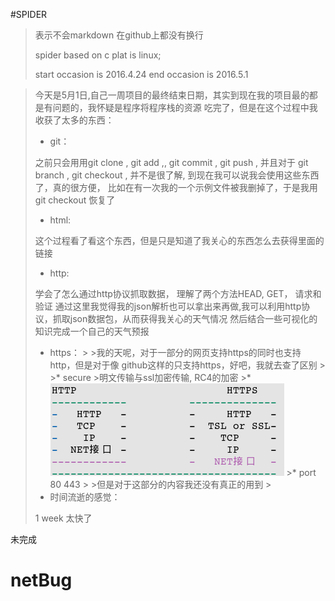 #SPIDER
>表示不会markdown 在github上都没有换行
>
>spider based on c
>plat is linux;
>
>start occasion is 2016.4.24
>end occasion is 2016.5.1

>今天是5月1日,自己一周项目的最终结束日期，其实到现在我的项目最的都是有问题的，我怀疑是程序将程序栈的资源
>吃完了，但是在这个过程中我收获了太多的东西：
>
>
>* git：
>
>之前只会用用git clone   ,  git add ,,  git commit  ,  git push   ,  并且对于 git branch , git checkout , 并不是很了解,
>到现在我可以说我会使用这些东西了，真的很方便， 比如在有一次我的一个示例文件被我删掉了，于是我用git checkout 恢复了
>
>* html:
>
>这个过程看了看这个东西，但是只是知道了我关心的东西怎么去获得里面的链接
>
>* http:
>
>学会了怎么通过http协议抓取数据， 理解了两个方法HEAD, GET， 请求和验证
>通过这里我觉得我的json解析也可以拿出来再做,我可以利用http协议，抓取json数据包，从而获得我关心的天气情况
>然后结合一些可视化的知识完成一个自己的天气预报
>
>
>* https：
       >
       >我的天呢，对于一部分的网页支持https的同时也支持http，但是对于像 github这样的只支持https，好吧，我就去查了区别
       >
      >* secure
      >明文传输与ssl加密传输, RC4的加密
      >* 
      ![Alt text](http.png )
      >* port 80 443
     >
      >但是对于这部分的内容我还没有真正的用到 
      >
>* 时间流逝的感觉：
>
>1 week  太快了



未完成
# netBug
